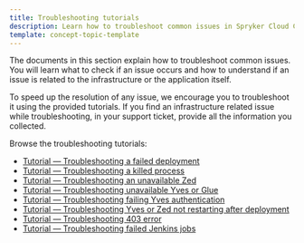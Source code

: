 ```yaml
---
title: Troubleshooting tutorials
description: Learn how to troubleshoot common issues in Spryker Cloud Commerce OS
template: concept-topic-template
---
```


The documents in this section explain how to troubleshoot common issues. You will learn what to check if an issue occurs and how to understand if an issue is related to the infrastructure or the application itself.

To speed up the resolution of any issue, we encourage you to troubleshoot it using the provided tutorials. If you find an infrastructure related issue while troubleshooting, in your support ticket, provide all the information you collected.

Browse the troubleshooting tutorials:
* [Tutorial — Troubleshooting a failed deployment](/docs/cloud/dev/spryker-cloud-commerce-os/troubleshooting/troubleshooting-tutorials/tutorial-troubleshooting-a-failed-deployment.html)
* [Tutorial — Troubleshooting a killed process](/docs/cloud/dev/spryker-cloud-commerce-os/troubleshooting/troubleshooting-tutorials/tutorial-troubleshooting-a-killed-process.html)
* [Tutorial — Troubleshooting an unavailable Zed](/docs/cloud/dev/spryker-cloud-commerce-os/troubleshooting/troubleshooting-tutorials/tutorial-troubleshooting-an-unavailable-zed.html)
* [Tutorial — Troubleshooting unavailable Yves or Glue](/docs/cloud/dev/spryker-cloud-commerce-os/troubleshooting/troubleshooting-tutorials/tutorial-troubleshooting-unavailable-yves-or-glue.html)
* [Tutorial — Troubleshooting failing Yves authentication](/docs/cloud/dev/spryker-cloud-commerce-os/troubleshooting/troubleshooting-tutorials/tutorial-troubleshooting-failing-yves-authentication.html)
* [Tutorial — Troubleshooting Yves or Zed not restarting after deployment](/docs/cloud/dev/spryker-cloud-commerce-os/troubleshooting/troubleshooting-tutorials/tutorial-troubleshooting-yves-or-zed-not-restarting-after-deployment.html)
* [Tutorial — Troubleshooting 403 error](/docs/cloud/dev/spryker-cloud-commerce-os/troubleshooting/troubleshooting-tutorials/tutorial-troubleshooting-403-error.html)
* [Tutorial — Troubleshooting failed Jenkins jobs](/docs/cloud/dev/spryker-cloud-commerce-os/troubleshooting/troubleshooting-tutorials/tutorial-troubleshooting-failed-jenkins-jobs.html)
